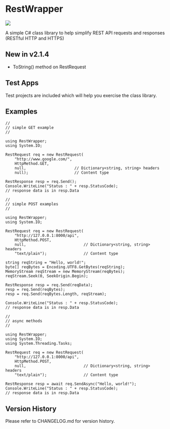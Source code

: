 # RestWrapper

[![][nuget-img]][nuget]

[nuget]:     https://www.nuget.org/packages/RestWrapper/
[nuget-img]: https://badge.fury.io/nu/Object.svg

A simple C# class library to help simplify REST API requests and responses (RESTful HTTP and HTTPS)

## New in v2.1.4

- ToString() method on RestRequest

## Test Apps

Test projects are included which will help you exercise the class library.
 
## Examples

```
//
// simple GET example
//

using RestWrapper;
using System.IO;

RestRequest req = new RestRequest(
	"http://www.google.com/",
	HttpMethod.GET,
	null,                     // Dictionary<string, string> headers
	null);                    // Content type

RestResponse resp = req.Send();
Console.WriteLine("Status : " + resp.StatusCode);
// response data is in resp.Data
```

```
//
// simple POST examples
//

using RestWrapper;
using System.IO;

RestRequest req = new RestRequest(
	"http://127.0.0.1:8000/api",
	HttpMethod.POST,
	null,                         // Dictionary<string, string> headers
	"text/plain");                // Content type

string reqString = "Hello, world!";
byte[] reqBytes = Encoding.UTF8.GetBytes(reqString);
MemoryStream reqStream = new MemoryStream(reqBytes);
reqStream.Seek(0, SeekOrigin.Begin);

RestResponse resp = req.Send(reqData);
resp = req.Send(reqBytes);
resp = req.Send(reqBytes.Length, reqStream);

Console.WriteLine("Status : " + resp.StatusCode);
// response data is in resp.Data
```

```
//
// async methods
//

using RestWrapper;
using System.IO;
using System.Threading.Tasks;

RestRequest req = new RestRequest(
	"http://127.0.0.1:8000/api",
	HttpMethod.POST,
	null,                         // Dictionary<string, string> headers
	"text/plain");                // Content type

RestResponse resp = await req.SendAsync("Hello, world!");
Console.WriteLine("Status : " + resp.StatusCode);
// response data is in resp.Data
```

## Version History

Please refer to CHANGELOG.md for version history.
